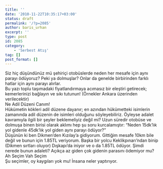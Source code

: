 ```yaml
---
title: ''
date: '2010-11-22T10:35:17+03:00'
status: draft
permalink: '/?p=2085'
author: baris_urhan
excerpt: ''
type: post
id: 2085
category:
    - 'Serbest Atış'
tag: []
post_format: []
---
```

Siz hiç düşündünüz mü şehiriçi otobüslerde neden her mesafe için aynı parayı ödüyoruz? Peki ya dolmuşlar? Onlar da genelde birbirinden farklı hatlar için aynı parayı alırlar.  
Bu yazı toplu taşımadaki fiyatlandırmaya acımasız bir eleştiri getirecek; kemerlerinizi bağlayın ve sıkı tutunun! (Örnekler Ankara üzerinden verilecektir)  
Ne Adil Düzeni Canım!  
Hükümetin kökleri adil düzene dayanır; en azından hükümetteki isimlerin zamanında adil düzenin de isimleri olduğunu söyleyebiliriz. Öyleyse adalet kavramıyla ilgili bir şeyler beklemeliyiz değil mi? Uzun süredir otobüse ve dolmuşa binen birisi olarak aklımı hep şu soru kurcalamıştır: “Neden 15dk’lık yol gidenle 45dk’lık yol giden aynı parayı ödüyor?”  
Düşünün ki ben Dikmen’den Kızılay’a gidiyorum. Gittiğim mesafe 10km bile değil ve bunun için 1.85TL veriyorum. Başka bir yolcu Keklikpınarı’ndan binip (Dikmen sırtları oluyor) Dışkapı’da iniyor ve o da 1.85TL ödüyor. Şimdi nerede bunun adaleti? Açıkça az giden çok gidenin parasını ödemiyor mu?  
Ah Seçim Vah Seçim  
Şu seçimler, oy kaygıları yok mu! İnsana neler yaptırıyor.